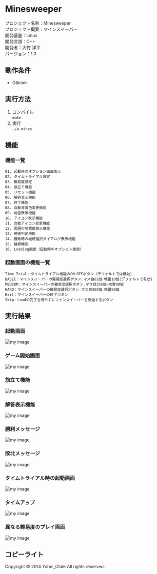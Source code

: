 Minesweeper
======================

プロジェクト名称：Minesweeper  
プロジェクト概要：マインスイーパー  
開発基盤：Linux  
開発言語：C++  
開発者：大竹 洋平  
バージョン：1.0

動作条件
------

+ Gtkmm


実行方法
----------------

1. コンパイル  
`` make ``
2. 実行  
`` ./a.mines ``  

機能
--------
### 機能一覧

    01. 起動時のオプション画面表示
    02. タイムトライアル設定
    03. 難易度設定
    04. 旗立て機能
    05. リセット機能
    06. 解答表示機能
    07. 終了機能
    08. 自動背景色変更機能
    09. 地雷表示機能
    10. アイコン表示機能
    11. 自動アイコン変更機能
    12. 周囲の地雷数表示機能
    13. 勝敗判定機能
    14. 勝敗時の継続選択ダイアログ表示機能
    15. 継続機能
    16. Loading画面（起動時のオプション画面）

### 起動画面の機能一覧

    Time Trial：タイムトライアル機能のON･OFFボタン（デフォルトでは無効）
    BASIC：マインスイーパーの難易度選択ボタン.マス目81個･地雷10個(デフォルトで有効)
    MEDIUM：マインスイーパーの難易度選択ボタン.マス目256個･地雷40個
    HARD：マインスイーパーの難易度選択ボタン.マス目480個･地雷99個
    Exit：マインスイーパーの終了ボタン
    Skip：Loadの完了を待たずにマインスイーパーを開始するボタン

実行結果
----------------

### 起動画面
![my image](http://www.kki.yamanashi.ac.jp/~t11kf008/images/mines/起動画面.png)  

### ゲーム開始画面
![my image](http://www.kki.yamanashi.ac.jp/~t11kf008/images/mines/ゲーム開始画面.png)

### 旗立て機能
![my image](http://www.kki.yamanashi.ac.jp/~t11kf008/images/mines/旗立て機能.png)  

### 解答表示機能
![my image](http://www.kki.yamanashi.ac.jp/~t11kf008/images/mines/解答表示機能.png)

### 勝利メッセージ
![my image](http://www.kki.yamanashi.ac.jp/~t11kf008/images/mines/勝利メッセージ.png)  

### 敗北メッセージ
![my image](http://www.kki.yamanashi.ac.jp/~t11kf008/images/mines/敗北メッセージ.png)

### タイムトライアル時の起動画面
![my image](http://www.kki.yamanashi.ac.jp/~t11kf008/images/mines/タイムトライアル時の起動画面.png)  

### タイムアップ
![my image](http://www.kki.yamanashi.ac.jp/~t11kf008/images/mines/タイムアップ.png)

### 異なる難易度のプレイ画面
![my image](http://www.kki.yamanashi.ac.jp/~t11kf008/images/mines/異なる難易度のプレイ画面.png)
 
コピーライト
----------
Copyright &copy; 2014 Yohei_Otale All rights reserved.
